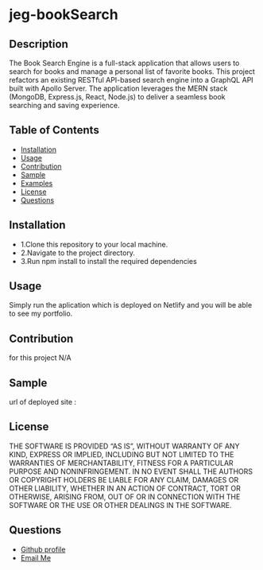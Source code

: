 # jeg-bookSearch

## Description
The Book Search Engine is a full-stack application that allows users to search for books and manage a personal list of favorite books. This project refactors an existing RESTful API-based search engine into a GraphQL API built with Apollo Server. The application leverages the MERN stack (MongoDB, Express.js, React, Node.js) to deliver a seamless book searching and saving experience.

## Table of Contents
  - [Installation](#installation)
  - [Usage](#usage)
  - [Contribution](#contribution)
  - [Sample](#Sample)
  - [Examples](#examples)
  - [License](#license)
  - [Questions](#questions)
  
  ## Installation
  <ul>
<li>1.Clone this repository to your local machine.</li>
<li>2.Navigate to the project directory.</li>
<li>3.Run npm install to install the required dependencies</li>
</ul>

  ## Usage
  
 Simply run the aplication which is deployed on Netlify and you will be able to see my portfolio.

  ## Contribution
  for this project N/A
  
  ## Sample

 url of deployed site : 


  ## License
  
   THE SOFTWARE IS PROVIDED “AS IS”, WITHOUT WARRANTY OF ANY KIND, EXPRESS OR IMPLIED, INCLUDING BUT NOT LIMITED TO THE WARRANTIES OF MERCHANTABILITY, FITNESS FOR A PARTICULAR PURPOSE AND NONINFRINGEMENT. IN NO EVENT SHALL THE AUTHORS OR COPYRIGHT HOLDERS BE LIABLE FOR ANY CLAIM, DAMAGES OR OTHER LIABILITY, WHETHER IN AN ACTION OF CONTRACT, TORT OR OTHERWISE, ARISING FROM, OUT OF OR IN CONNECTION WITH THE SOFTWARE OR THE USE OR OTHER DEALINGS IN THE SOFTWARE.

  ## Questions
  <ul>
      <li> <a href="https://github.com/jgalvez98>Github Profile"> Github profile </a>  </li>
      <li> <a href="mailto:jgalvez98@gmail.com"> Email Me </a>  </li>
  </ul>
